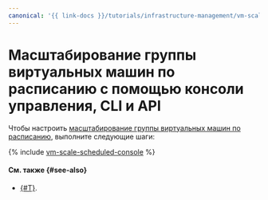 ```yaml
---
canonical: '{{ link-docs }}/tutorials/infrastructure-management/vm-scale-scheduled/console'
---
```


# Масштабирование группы виртуальных машин по расписанию с помощью консоли управления, CLI и API

Чтобы настроить [масштабирование группы виртуальных машин по расписанию](index.md), выполните следующие шаги:

{% include [vm-scale-scheduled-console](../../../_tutorials/infrastructure/vm-scale-scheduled-console.md) %}

#### См. также {#see-also}

* [{#T}](terraform.md).